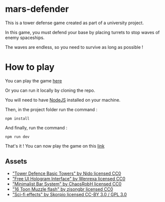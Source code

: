 # mars-defender
This is a tower defense game created as part of a university project.

In this game, you must defend your base by placing turrets to stop waves of enemy spaceships.

The waves are endless, so you need to survive as long as possible !

# How to play
You can play the game [here](https://doori4n.github.io/mars-defender/)

Or you can run it locally by cloning the repo.

You will need to have [NodeJS](https://nodejs.org/) installed on your machine.

Then, in the project folder run the command :
```
npm install
```

And finally, run the command :
```
npm run dev
```

That's it ! You can now play the game on this [link](http://localhost:5173/)

## Assets
- ["Tower Defence Basic Towers" by Nido licensed CC0](https://opengameart.org/node/114170)
- ["Free UI Hologram Interface" by Wenrexa licensed CC0](https://opengameart.org/content/free-ui-hologram-interface)
- ["Minimalist Bar System" by ChaosRobH licensed CC0](https://opengameart.org/content/minimalist-bar-system-0)
- ["16 Toon Muzzle flash" by zisongbr licensed CC0](https://opengameart.org/content/16-toon-muzzle-flash)
- ["Sci-fi effects" by Skorpio licensed CC-BY 3.0 / GPL 3.0](https://opengameart.org/content/sci-fi-effects)
